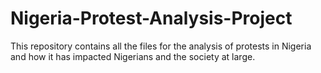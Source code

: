 # Nigeria-Protest-Analysis-Project
This repository contains all the files for the analysis of protests in Nigeria and how it has impacted Nigerians and the society at large.
